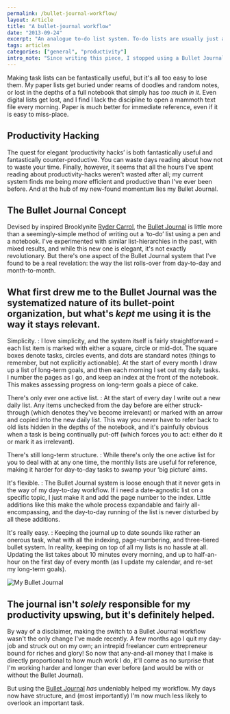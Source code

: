 ```yaml
---
permalink: /bullet-journal-workflow/
layout: Article
title: "A bullet-journal workflow"
date: "2013-09-24"
excerpt: "An analogue to-do list system. To-do lists are usually just a short-term fix, but I've found a system that stays relevant."
tags: articles
categories: ["general", "productivity"]
intro_note: "Since writing this piece, I stopped using a Bullet Journal. Then I started again (about 2 years later) and then changed my approach even further. You can catch up on the full story here: [Bullet Journal Revisited](/bullet-journal-revisited)"
---
```


Making task lists can be fantastically useful, but it's all too easy to lose them. My paper lists get buried under reams of doodles and random notes, or lost in the depths of a full notebook that simply has _too much in it_. Even digital lists get lost, and I find I lack the discipline to open a mammoth text file every morning. Paper is much better for immediate reference, even if it is easy to miss-place.

## Productivity Hacking

The quest for elegant ‘productivity hacks’ is both fantastically useful and fantastically counter-productive. You can waste days reading about how not to waste your time. Finally, however, it seems that all the hours I've spent reading about productivity-hacks weren't wasted after all; my current system finds me being _more_ efficient and productive than I've ever been before. And at the hub of my new-found momentum lies my Bullet Journal.

## The Bullet Journal Concept

Devised by inspired Brooklynite [Ryder Carrol](http://www.rydercarroll.com/), the [Bullet Journal](http://www.bulletjournal.com/) is little more than a seemingly-simple method of writing out a ‘to-do’ list using a pen and a notebook. I've experimented with similar list-hierarchies in the past, with mixed results, and while this new one is elegant, it's not exactly revolutionary. But there's one aspect of the Bullet Journal system that I've found to be a real revelation: the way the list rolls-over from day-to-day and month-to-month.

## What first drew me to the Bullet Journal was the systematized nature of its bullet-point organization, but what's _kept_ me using it is the way it stays relevant.

Simplicity.
: I love simplicity, and the system itself is fairly straightforward – each list item is marked with either a square, circle or mid-dot. The square boxes denote tasks, circles events, and dots are standard notes (things to remember, but not explicitly actionable). At the start of every month I draw up a list of long-term goals, and then each morning I set out my daily tasks. I number the pages as I go, and keep an index at the front of the notebook. This makes assessing progress on long-term goals a piece of cake.

There's only ever one active list.
: At the start of every day I write out a new daily list. Any items unchecked from the day before are either struck-through (which denotes they've become irrelevant) or marked with an arrow and copied into the new daily list. This way you never have to refer back to old lists hidden in the depths of the notebook, and it's painfully obvious when a task is being continually put-off (which forces you to act: either do it or mark it as irrelevant).

There's still long-term structure.
: While there's only the one active list for you to deal with at any one time, the monthly lists are useful for reference, making it harder for day-to-day tasks to swamp your ‘big picture’ aims.

It's flexible.
: The Bullet Journal system is loose enough that it never gets in the way of my day-to-day workflow. If i need a date-agnostic list on a specific topic, I just make it and add the page number to the index. Little additions like this make the whole process expandable and fairly all-encompassing, and the day-to-day running of the list is never disturbed by all these additions.

It's really easy.
: Keeping the journal up to date sounds like rather an onerous task, what with all the indexing, page-numbering, and three-tiered bullet system. In reality, keeping on top of all my lists is no hassle at all. Updating the list takes about 10 minutes every morning, and up to half-an-hour on the first day of every month (as I update my calendar, and re-set my long-term goals).

![My Bullet Journal](/images/articles/journal.jpg)

## The journal isn't _solely_ responsible for my productivity upswing, but it's definitely helped.

By way of a disclaimer, making the switch to a Bullet Journal workflow wasn't the only change I've made recently. A few months ago I quit my day-job and struck out on my own; an intrepid freelancer _cum_ entrepreneur bound for riches and glory! So now that any-and-all money that I make is directly proportional to how much work I do, it'll come as no surprise that I'm working harder and longer than ever before (and would be with or without the Bullet Journal).

But using the [Bullet Journal](http://www.bulletjournal.com/) _has_ undeniably helped my workflow. My days now have structure, and (most importantly) I'm now much less likely to overlook an important task.
